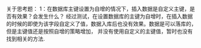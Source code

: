 关于思考题：
1：在数据库主键设置为自增的情况下，插入数据是自定义主键，是否有效果？会发生什么？
经过测试，在设置数据库的主键为自增时，在插入数据的时候的即使为该字段自定义了值，数据入库后也没有效果。数据是可以落库的，但是主键值还是按照自增的策略增加，
并没有使用自定义的主键值，暂时也没有找到相关的方法.
